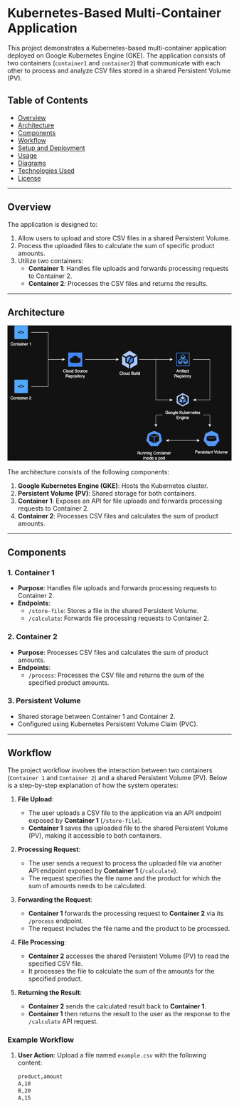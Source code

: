 # Kubernetes-Based Multi-Container Application

This project demonstrates a Kubernetes-based multi-container application deployed on Google Kubernetes Engine (GKE). The application consists of two containers (`container1` and `container2`) that communicate with each other to process and analyze CSV files stored in a shared Persistent Volume (PV).

## Table of Contents
- [Overview](#overview)
- [Architecture](#architecture)
- [Components](#components)
- [Workflow](#workflow)
- [Setup and Deployment](#setup-and-deployment)
- [Usage](#usage)
- [Diagrams](#diagrams)
- [Technologies Used](#technologies-used)
- [License](#license)

---

## Overview

The application is designed to:
1. Allow users to upload and store CSV files in a shared Persistent Volume.
2. Process the uploaded files to calculate the sum of specific product amounts.
3. Utilize two containers:
   - **Container 1**: Handles file uploads and forwards processing requests to Container 2.
   - **Container 2**: Processes the CSV files and returns the results.

---

## Architecture

![Architecture Diagram](./Architecture.png)

The architecture consists of the following components:
1. **Google Kubernetes Engine (GKE)**: Hosts the Kubernetes cluster.
2. **Persistent Volume (PV)**: Shared storage for both containers.
3. **Container 1**: Exposes an API for file uploads and forwards processing requests to Container 2.
4. **Container 2**: Processes CSV files and calculates the sum of product amounts.

---

## Components

### 1. **Container 1**
- **Purpose**: Handles file uploads and forwards processing requests to Container 2.
- **Endpoints**:
  - `/store-file`: Stores a file in the shared Persistent Volume.
  - `/calculate`: Forwards file processing requests to Container 2.

### 2. **Container 2**
- **Purpose**: Processes CSV files and calculates the sum of product amounts.
- **Endpoints**:
  - `/process`: Processes the CSV file and returns the sum of the specified product amounts.

### 3. **Persistent Volume**
- Shared storage between Container 1 and Container 2.
- Configured using Kubernetes Persistent Volume Claim (PVC).

---

## Workflow

The project workflow involves the interaction between two containers (`Container 1` and `Container 2`) and a shared Persistent Volume (PV). Below is a step-by-step explanation of how the system operates:

1. **File Upload**:
   - The user uploads a CSV file to the application via an API endpoint exposed by **Container 1** (`/store-file`).
   - **Container 1** saves the uploaded file to the shared Persistent Volume (PV), making it accessible to both containers.

2. **Processing Request**:
   - The user sends a request to process the uploaded file via another API endpoint exposed by **Container 1** (`/calculate`).
   - The request specifies the file name and the product for which the sum of amounts needs to be calculated.

3. **Forwarding the Request**:
   - **Container 1** forwards the processing request to **Container 2** via its `/process` endpoint.
   - The request includes the file name and the product to be processed.

4. **File Processing**:
   - **Container 2** accesses the shared Persistent Volume (PV) to read the specified CSV file.
   - It processes the file to calculate the sum of the amounts for the specified product.

5. **Returning the Result**:
   - **Container 2** sends the calculated result back to **Container 1**.
   - **Container 1** then returns the result to the user as the response to the `/calculate` API request.

### Example Workflow

1. **User Action**: Upload a file named `example.csv` with the following content:
   ```csv
   product,amount
   A,10
   B,20
   A,15
